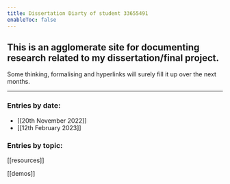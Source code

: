 ```yaml
---
title: Dissertation Diarty of student 33655491
enableToc: false
---
```

## This is an agglomerate site for documenting research related to my dissertation/final project.
Some thinking, formalising and hyperlinks will surely fill it up over the next months.

---
### Entries by date:

- [[20th November 2022]]
- [[12th February 2023]]

### Entries by topic:
[[resources]]

[[demos]]